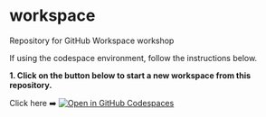 # workspace
Repository for GitHub Workspace workshop


If using the codespace environment, follow the instructions below.

**1. Click on the button below to start a new workspace from this repository.**

Click here ➡️  [![Open in GitHub Codespaces](https://github.com/codespaces/badge.svg)](https://copilot-workspace.githubnext.com/)
